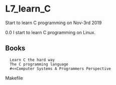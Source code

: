 # L7_learn_C
Start to learn C programming  on Nov-3rd 2019

0.0 I start to learn C programming on Linux.

## Books
      Learn C the hard way
      The C programming language
      #<<Computer Systems A Programmers Perspective
  
Makefile
     
     
     

